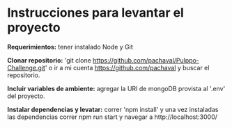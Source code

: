 # Instrucciones para levantar el proyecto

**Requerimientos:** tener instalado Node y Git

**Clonar repositorio:** 'git clone https://github.com/pachaval/Pulppo-Challenge.git' o ir a mi cuenta https://github.com/pachaval y buscar el repositorio.

**Incluir variables de ambiente:** agregar la URI de mongoDB provista al '.env' del proyecto.

**Instalar dependencias y levatar:** correr 'npm install' y una vez instaladas las dependencias correr npm run start y navegar a http://localhost:3000/
